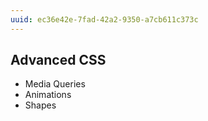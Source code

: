 ```yaml
---
uuid: ec36e42e-7fad-42a2-9350-a7cb611c373c
---
```



## Advanced CSS

- Media Queries
- Animations
- Shapes
